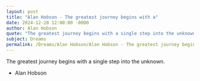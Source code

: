 ```yaml
---
layout: post
title: "Alan Hobson - The greatest journey begins with a"
date: 2024-12-28 12:00:00 -0000
author: Alan Hobson
quote: "The greatest journey begins with a single step into the unknown."
subject: Dreams
permalink: /Dreams/Alan Hobson/Alan Hobson - The greatest journey begins with a
---
```


The greatest journey begins with a single step into the unknown.

- Alan Hobson
